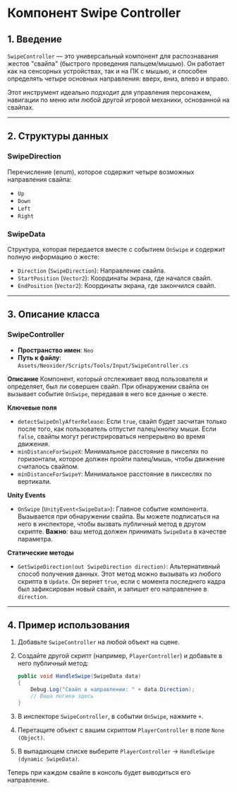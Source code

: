 # Компонент Swipe Controller

## 1. Введение

`SwipeController` — это универсальный компонент для распознавания жестов "свайпа" (быстрого проведения пальцем/мышью). Он работает как на сенсорных устройствах, так и на ПК с мышью, и способен определять четыре основных направления: вверх, вниз, влево и вправо.

Этот инструмент идеально подходит для управления персонажем, навигации по меню или любой другой игровой механики, основанной на свайпах.

---

## 2. Структуры данных

### SwipeDirection
Перечисление (enum), которое содержит четыре возможных направления свайпа:
- `Up`
- `Down`
- `Left`
- `Right`

### SwipeData
Структура, которая передается вместе с событием `OnSwipe` и содержит полную информацию о жесте:
- `Direction` (`SwipeDirection`): Направление свайпа.
- `StartPosition` (`Vector2`): Координаты экрана, где начался свайп.
- `EndPosition` (`Vector2`): Координаты экрана, где закончился свайп.

---

## 3. Описание класса

### SwipeController
- **Пространство имен**: `Neo`
- **Путь к файлу**: `Assets/Neoxider/Scripts/Tools/Input/SwipeController.cs`

**Описание**
Компонент, который отслеживает ввод пользователя и определяет, был ли совершен свайп. При обнаружении свайпа он вызывает событие `OnSwipe`, передавая в него все данные о жесте.

**Ключевые поля**
- `detectSwipeOnlyAfterRelease`: Если `true`, свайп будет засчитан только после того, как пользователь отпустит палец/кнопку мыши. Если `false`, свайпы могут регистрироваться непрерывно во время движения.
- `minDistanceForSwipeX`: Минимальное расстояние в пикселях по горизонтали, которое должен пройти палец/мышь, чтобы движение считалось свайпом.
- `minDistanceForSwipeY`: Минимальное расстояние в пиксеcлях по вертикали.

**Unity Events**
- `OnSwipe` (`UnityEvent<SwipeData>`): Главное событие компонента. Вызывается при обнаружении свайпа. Вы можете подписаться на него в инспекторе, чтобы вызвать публичный метод в другом скрипте. **Важно**: ваш метод должен принимать `SwipeData` в качестве параметра.

**Статические методы**
- `GetSwipeDirection(out SwipeDirection direction)`: Альтернативный способ получения данных. Этот метод можно вызывать из любого скрипта в `Update`. Он вернет `true`, если с момента последнего кадра был зафиксирован новый свайп, и запишет его направление в `direction`.

---

## 4. Пример использования

1.  Добавьте `SwipeController` на любой объект на сцене.
2.  Создайте другой скрипт (например, `PlayerController`) и добавьте в него публичный метод:

    ```csharp
    public void HandleSwipe(SwipeData data)
    {
        Debug.Log("Свайп в направлении: " + data.Direction);
        // Ваша логика здесь
    }
    ```
3.  В инспекторе `SwipeController`, в событии `OnSwipe`, нажмите `+`.
4.  Перетащите объект с вашим скриптом `PlayerController` в поле `None (Object)`.
5.  В выпадающем списке выберите `PlayerController` -> `HandleSwipe (dynamic SwipeData)`.

Теперь при каждом свайпе в консоль будет выводиться его направление.
